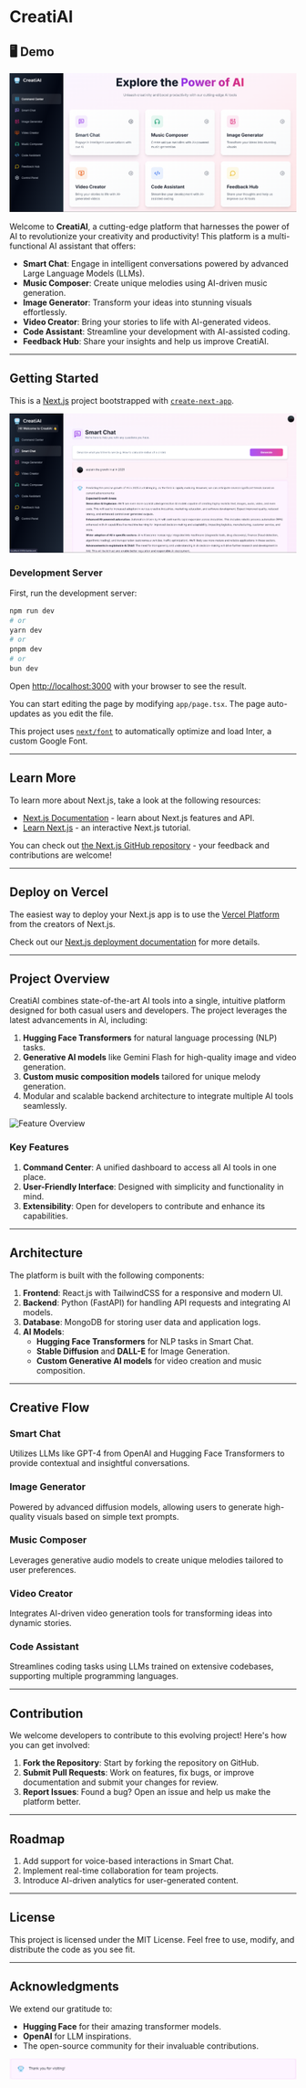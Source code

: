 # CreatiAI

## 🖥️ Demo

<div align="center">
   <img src = "imgs/createai%20(1).png">
</div>


Welcome to **CreatiAI**, a cutting-edge platform that harnesses the power of AI to revolutionize your creativity and productivity! This platform is a multi-functional AI assistant that offers:

- **Smart Chat**: Engage in intelligent conversations powered by advanced Large Language Models (LLMs).
- **Music Composer**: Create unique melodies using AI-driven music generation.
- **Image Generator**: Transform your ideas into stunning visuals effortlessly.
- **Video Creator**: Bring your stories to life with AI-generated videos.
- **Code Assistant**: Streamline your development with AI-assisted coding.
- **Feedback Hub**: Share your insights and help us improve CreatiAI.

---

## Getting Started

This is a [Next.js](https://nextjs.org/) project bootstrapped with [`create-next-app`](https://github.com/vercel/next.js/tree/canary/packages/create-next-app).

![CreatiAI Banner](imgs/createai%20(2).png)

### Development Server

First, run the development server:

```bash
npm run dev
# or
yarn dev
# or
pnpm dev
# or
bun dev
```

Open [http://localhost:3000](http://localhost:3000) with your browser to see the result.

You can start editing the page by modifying `app/page.tsx`. The page auto-updates as you edit the file.

This project uses [`next/font`](https://nextjs.org/docs/basic-features/font-optimization) to automatically optimize and load Inter, a custom Google Font.

---

## Learn More

To learn more about Next.js, take a look at the following resources:

- [Next.js Documentation](https://nextjs.org/docs) - learn about Next.js features and API.
- [Learn Next.js](https://nextjs.org/learn) - an interactive Next.js tutorial.

You can check out [the Next.js GitHub repository](https://github.com/vercel/next.js/) - your feedback and contributions are welcome!

---

## Deploy on Vercel

The easiest way to deploy your Next.js app is to use the [Vercel Platform](https://vercel.com/new?utm_medium=default-template&filter=next.js&utm_source=create-next-app&utm_campaign=create-next-app-readme) from the creators of Next.js.

Check out our [Next.js deployment documentation](https://nextjs.org/docs/deployment) for more details.

---

## Project Overview

CreatiAI combines state-of-the-art AI tools into a single, intuitive platform designed for both casual users and developers. The project leverages the latest advancements in AI, including:

1. **Hugging Face Transformers** for natural language processing (NLP) tasks.
2. **Generative AI models** like Gemini Flash for high-quality image and video generation.
3. **Custom music composition models** tailored for unique melody generation.
4. Modular and scalable backend architecture to integrate multiple AI tools seamlessly.

![Feature Overview](https://via.placeholder.com/800x400?text=CreatiAI+Features+Overview)

### Key Features

1. **Command Center**: A unified dashboard to access all AI tools in one place.
2. **User-Friendly Interface**: Designed with simplicity and functionality in mind.
3. **Extensibility**: Open for developers to contribute and enhance its capabilities.

---

## Architecture

The platform is built with the following components:

1. **Frontend**: React.js with TailwindCSS for a responsive and modern UI.
2. **Backend**: Python (FastAPI) for handling API requests and integrating AI models.
3. **Database**: MongoDB for storing user data and application logs.
4. **AI Models**:
   - **Hugging Face Transformers** for NLP tasks in Smart Chat.
   - **Stable Diffusion** and **DALL-E** for Image Generation.
   - **Custom Generative AI models** for video creation and music composition.

---

## Creative Flow

### Smart Chat
Utilizes LLMs like GPT-4 from OpenAI and Hugging Face Transformers to provide contextual and insightful conversations.

### Image Generator
Powered by advanced diffusion models, allowing users to generate high-quality visuals based on simple text prompts.

### Music Composer
Leverages generative audio models to create unique melodies tailored to user preferences.

### Video Creator
Integrates AI-driven video generation tools for transforming ideas into dynamic stories.

### Code Assistant
Streamlines coding tasks using LLMs trained on extensive codebases, supporting multiple programming languages.

---

## Contribution

We welcome developers to contribute to this evolving project! Here's how you can get involved:

1. **Fork the Repository**: Start by forking the repository on GitHub.
2. **Submit Pull Requests**: Work on features, fix bugs, or improve documentation and submit your changes for review.
3. **Report Issues**: Found a bug? Open an issue and help us make the platform better.

---

## Roadmap

1. Add support for voice-based interactions in Smart Chat.
2. Implement real-time collaboration for team projects.
3. Introduce AI-driven analytics for user-generated content.

---

## License

This project is licensed under the MIT License. Feel free to use, modify, and distribute the code as you see fit.

---

## Acknowledgments

We extend our gratitude to:
- **Hugging Face** for their amazing transformer models.
- **OpenAI** for LLM inspirations.
- The open-source community for their invaluable contributions.

![Thank You](imgs/createai%20(3).png)
